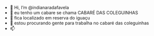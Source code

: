 - 👋 Hi, I’m @indianaradafavela
- 👀 eu tenho um  cabare se chama CABARÉ DAS COLEGUINHAS
- 🌱  fica localizado em reserva do iguaçu
- 💞️ estou procurando  gente para trabalha  no cabaré das coleguinhas  
- 📫 

<!---
indianaradafavela/indianaradafavela is a ✨ special ✨ repository because its `README.md` (this file) appears on your GitHub profile.
You can click the Preview link to take a look at your changes.
--->
